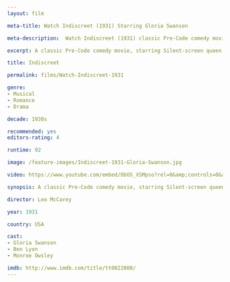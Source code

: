 ```yaml
---
layout: film

meta-title: Watch Indiscreet (1931) Starring Gloria Swanson

meta-description:  Watch Indiscreet (1931) classic Pre-Code comedy movie, starring Silent-screen queen Gloria Swanson. Watch old public domain films at La Filmothèque.

excerpt: A classic Pre-Code comedy movie, starring Silent-screen queen Gloria Swanson. Geraldine has grown tired of her boyfriend's infidelities and she finally decides to break up with him. Soon she meets and falls in love with a new man. Her new relationship turns out very well until her sister returns from a trip and introduces Geraldine's ex-boyfriend as the new man in her life.

title: Indiscreet

permalink: films/Watch-Indiscreet-1931

genre:
- Musical
- Romance
- Drama

decade: 1930s

recommended: yes
editors-rating: 4

runtime: 92

image: /feature-images/Indiscreet-1931-Gloria-Swanson.jpg

video: https://www.youtube.com/embed/ObOS_XSMpso?rel=0&amp;controls=0&amp;showinfo=0

synopsis: A classic Pre-Code comedy movie, starring Silent-screen queen Gloria Swanson. Geraldine has grown tired of her boyfriend's infidelities and she finally decides to break up with him. Soon she meets and falls in love with a new man. Her new relationship turns out very well until her sister returns from a trip and introduces Geraldine's ex-boyfriend as the new man in her life.

director: Leo McCarey

year: 1931

country: USA

cast:
- Gloria Swanson
- Ben Lyon
- Monroe Owsley

imdb: http://www.imdb.com/title/tt0022000/
---
```


